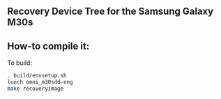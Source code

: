 ## Recovery Device Tree for the Samsung Galaxy M30s

## How-to compile it:

To build:

```sh
. build/envsetup.sh
lunch omni_m30sdd-eng
make recoveryimage
